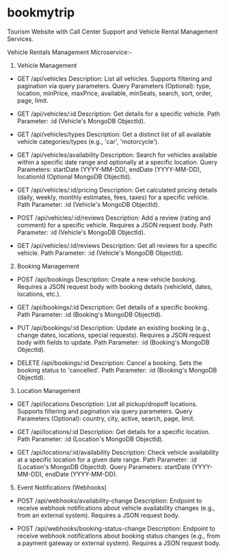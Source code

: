 # bookmytrip
Tourism Website with Call Center Support and Vehicle Rental Management Services.

Vehicle Rentals Management Microservice:-
1. Vehicle Management

* GET /api/vehicles
Description: List all vehicles. Supports filtering and pagination via query parameters.
Query Parameters (Optional): type, location, minPrice, maxPrice, available, minSeats, search, sort, order, page, limit.

* GET /api/vehicles/:id
Description: Get details for a specific vehicle.
Path Parameter: :id (Vehicle's MongoDB ObjectId).

* GET /api/vehicles/types
Description: Get a distinct list of all available vehicle categories/types (e.g., 'car', 'motorcycle').

* GET /api/vehicles/availability
Description: Search for vehicles available within a specific date range and optionally at a specific location.
Query Parameters: startDate (YYYY-MM-DD), endDate (YYYY-MM-DD), locationId (Optional MongoDB ObjectId).

* GET /api/vehicles/:id/pricing
Description: Get calculated pricing details (daily, weekly, monthly estimates, fees, taxes) for a specific vehicle.
Path Parameter: :id (Vehicle's MongoDB ObjectId).

* POST /api/vehicles/:id/reviews
Description: Add a review (rating and comment) for a specific vehicle. Requires a JSON request body.
Path Parameter: :id (Vehicle's MongoDB ObjectId).

* GET /api/vehicles/:id/reviews
Description: Get all reviews for a specific vehicle.
Path Parameter: :id (Vehicle's MongoDB ObjectId).

2. Booking Management

* POST /api/bookings
Description: Create a new vehicle booking. Requires a JSON request body with booking details (vehicleId, dates, locations, etc.).

* GET /api/bookings/:id
Description: Get details of a specific booking.
Path Parameter: :id (Booking's MongoDB ObjectId).

* PUT /api/bookings/:id
Description: Update an existing booking (e.g., change dates, locations, special requests). Requires a JSON request body with fields to update.
Path Parameter: :id (Booking's MongoDB ObjectId).

* DELETE /api/bookings/:id
Description: Cancel a booking. Sets the booking status to 'cancelled'.
Path Parameter: :id (Booking's MongoDB ObjectId).


3. Location Management
* GET /api/locations
Description: List all pickup/dropoff locations. Supports filtering and pagination via query parameters.
Query Parameters (Optional): country, city, active, search, page, limit.

* GET /api/locations/:id
Description: Get details for a specific location.
Path Parameter: :id (Location's MongoDB ObjectId).

* GET /api/locations/:id/availability
Description: Check vehicle availability at a specific location for a given date range.
Path Parameter: :id (Location's MongoDB ObjectId).
Query Parameters: startDate (YYYY-MM-DD), endDate (YYYY-MM-DD).

5. Event Notifications (Webhooks)

* POST /api/webhooks/availability-change
Description: Endpoint to receive webhook notifications about vehicle availability changes (e.g., from an external system). Requires a JSON request body.

* POST /api/webhooks/booking-status-change
Description: Endpoint to receive webhook notifications about booking status changes (e.g., from a payment gateway or external system). Requires a JSON request body.


